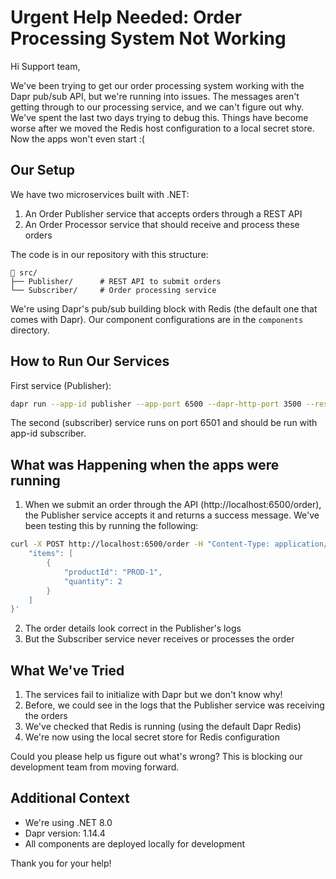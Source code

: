 # Urgent Help Needed: Order Processing System Not Working

Hi Support team,

We've been trying to get our order processing system working with the Dapr pub/sub API, but we're running into issues. The messages aren't getting through to our processing service, and we can't figure out why. We've spent the last two days trying to debug this. Things have become worse after we moved the Redis host configuration to a local secret store. Now the apps won't even start :(

## Our Setup

We have two microservices built with .NET:

1. An Order Publisher service that accepts orders through a REST API
2. An Order Processor service that should receive and process these orders

The code is in our repository with this structure:

```text
📁 src/
├── Publisher/      # REST API to submit orders
└── Subscriber/     # Order processing service
```

We're using Dapr's pub/sub building block with Redis (the default one that comes with Dapr). Our component configurations are in the `components` directory.

## How to Run Our Services

First service (Publisher):

```bash
dapr run --app-id publisher --app-port 6500 --dapr-http-port 3500 --resources-path ../../components/ -- dotnet run
```

The second (subscriber) service runs on port 6501 and should be run with app-id subscriber.

## What was Happening when the apps were running

1. When we submit an order through the API (http://localhost:6500/order), the Publisher service accepts it and returns a success message. We've been testing this by running the following:

```bash
curl -X POST http://localhost:6500/order -H "Content-Type: application/json" -d '{
    "items": [
        {
            "productId": "PROD-1",
            "quantity": 2
        }
    ]
}'
```

2. The order details look correct in the Publisher's logs
3. But the Subscriber service never receives or processes the order

## What We've Tried

1. The services fail to initialize with Dapr but we don't know why!
2. Before, we could see in the logs that the Publisher service was receiving the orders
3. We've checked that Redis is running (using the default Dapr Redis)
4. We're now using the local secret store for Redis configuration

Could you please help us figure out what's wrong? This is blocking our development team from moving forward.

## Additional Context

- We're using .NET 8.0
- Dapr version: 1.14.4
- All components are deployed locally for development

Thank you for your help!
